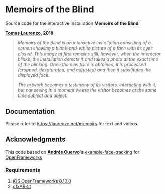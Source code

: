 # Memoirs of the Blind
Source code for the interactive installation **Memoirs of the Blind**

**[Tomas Laurenzo](http://laurenzo.net), 2018**

> *Memoirs of the Blind is an interactive installation consisting of a screen showing a black-and-white picture of a face with its eyes closed. This image at first remains still, however, when the interactor blinks, the installation detects it and takes a photo at the exact time of the blinking. Once the new face is obtained, it is processed (cropped, desaturated, and adjusted) and then it substitutes the displayed face.*
> 
> *The artwork becomes a testimony of its visitors, interacting with it, but not seeing it: a moment where the visitor becomes at the same time subject and object.*


## Documentation

Please refer to https://laurenzo.net/memoirs for text and videos.


## Acknowledgments
This code based on **[Andrés Cuervo](https://cwervo.com/)**'s [example-face-tracking](https://github.com/cwervo/ofxARKit-12-example-face-tracking) for [OpenFrameworks](http://openframeworks.cc)

### Requirements

1. [iOS OpenFrameworks 0.10.0](https://openframeworks.cc/download/) 
2. [ofxARKit](https://github.com/sortofsleepy/ofxARKit)

